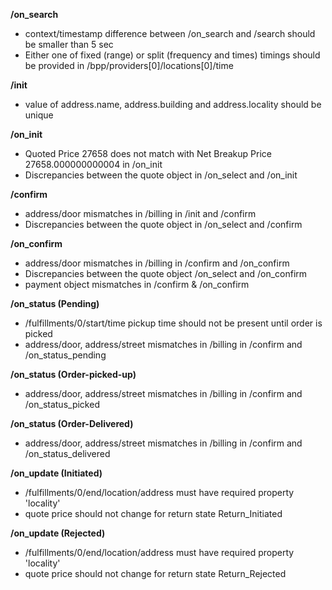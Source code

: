 **/on_search**
- context/timestamp difference between /on_search and /search should be smaller than 5 sec
- Either one of fixed (range) or split (frequency and times) timings should be provided in /bpp/providers[0]/locations[0]/time

**/init**
- value of address.name, address.building and address.locality should be unique

**/on_init**
- Quoted Price 27658 does not match with Net Breakup Price 27658.000000000004 in /on_init
- Discrepancies between the quote object in /on_select and /on_init

**/confirm**
- address/door mismatches in /billing in /init and /confirm
- Discrepancies between the quote object in /on_select and /confirm

**/on_confirm**
- address/door mismatches in /billing in /confirm and /on_confirm
- Discrepancies between the quote object /on_select and /on_confirm
- payment object mismatches in /confirm & /on_confirm

**/on_status (Pending)**
- /fulfillments/0/start/time pickup time should not be present until order is picked
- address/door, address/street mismatches in /billing in /confirm and /on_status_pending

**/on_status (Order-picked-up)**
- address/door, address/street mismatches in /billing in /confirm and /on_status_picked

**/on_status (Order-Delivered)**
- address/door, address/street mismatches in /billing in /confirm and /on_status_delivered

**/on_update (Initiated)**
- /fulfillments/0/end/location/address must have required property 'locality'
- quote price should not change for return state Return_Initiated

**/on_update (Rejected)**
- /fulfillments/0/end/location/address must have required property 'locality'
- quote price should not change for return state Return_Rejected

